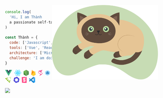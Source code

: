 <img align='right' src="https://raw.githubusercontent.com/cothvbdnnn/cothvbdnnn/main/icons/cat.png" width="350">

```javascript
console.log(
  'Hi, I am Thành
  a passionate self-taught Frontend developer'
)

const Thành = {
  code: ['Javascript', 'Typescript', 'HTML', 'CSS'],
  tools: ['Vue', 'React', 'Node', 'Jest'],
  architecture: ['Microfrontend', 'Monorepo'],
  challenge: 'I am doing the 300 bài code thiếu nhi'
}
```
<p>
  <img height="20" src="https://raw.githubusercontent.com/cothvbdnnn/cothvbdnnn/main/icons/vue.png">&nbsp;
  <img height="20" src="https://raw.githubusercontent.com/cothvbdnnn/cothvbdnnn/main/icons/react.png">&nbsp;
  <img height="20" src="https://raw.githubusercontent.com/cothvbdnnn/cothvbdnnn/main/icons/node.png">&nbsp;
  <img height="20" src="https://raw.githubusercontent.com/cothvbdnnn/cothvbdnnn/main/icons/firebase.png">&nbsp;
  <img height="20" src="https://raw.githubusercontent.com/cothvbdnnn/cothvbdnnn/main/icons/singlespa.png">&nbsp;
  <img height="20" src="https://raw.githubusercontent.com/cothvbdnnn/cothvbdnnn/main/icons/webpack.png">&nbsp;
  <img height="20" src="https://raw.githubusercontent.com/cothvbdnnn/cothvbdnnn/main/icons/emmet.png">&nbsp;
  <img height="20" src="https://raw.githubusercontent.com/cothvbdnnn/cothvbdnnn/main/icons/eslint.png">&nbsp;
  <img height="20" src="https://raw.githubusercontent.com/cothvbdnnn/cothvbdnnn/main/icons/storybook.png">&nbsp;
  <img height="20" src="https://raw.githubusercontent.com/cothvbdnnn/cothvbdnnn/main/icons/visual.png">&nbsp;
</p>

<img src="https://viblo.asia/embed?url=https://viblo.asia/u/ngncthanh10">


